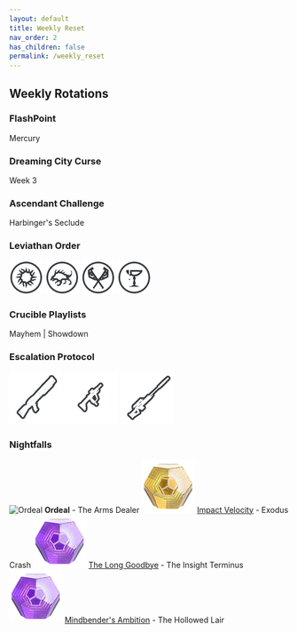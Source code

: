 ```yaml
---
layout: default
title: Weekly Reset
nav_order: 2
has_children: false
permalink: /weekly_reset
---
```

## Weekly Rotations

### FlashPoint
Mercury

### Dreaming City Curse
Week 3

### Ascendant Challenge
Harbinger's Seclude

### Leviathan Order
![Baths](/assets/img/Baths.png) ![Dog](/assets/img/Dog.png) ![Gauntlet](/assets/img/Gauntlet.png) ![Throne](/assets/img/Throne.png)

### Crucible Playlists
Mayhem | Showdown

### Escalation Protocol
![Shotgun](/assets/img/Shotgun.png) ![](/assets/img/SubmachineGun.png) ![](/assets/img/Sniper.png)

### Nightfalls
![Ordeal](/assets/img/NightFallOrdeal.png=70x70) **Ordeal** - The Arms Dealer
![Exotic](/assets/img/Exotic.png) [Impact Velocity](https://www.bungie.net/common/destiny2_content/screenshots/2757144093.jpg) - Exodus Crash
![Legendary](/assets/img/Legendary.png) [The Long Goodbye](https://www.bungie.net/common/destiny2_content/screenshots/2154059444.jpg) - The Insight Terminus
![Legendary](/assets/img/Legendary.png) [Mindbender's Ambition](https://www.bungie.net/common/destiny2_content/screenshots/4117693024.jpg) - The Hollowed Lair
